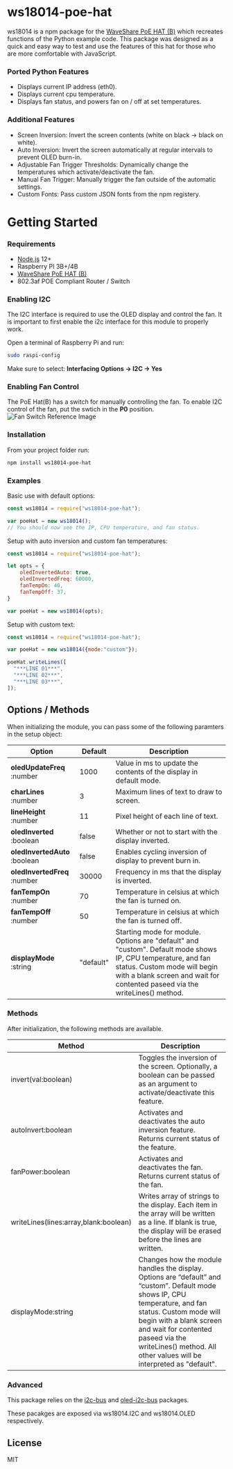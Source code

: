 # ws18014-poe-hat
ws18014 is a npm package for the [WaveShare PoE HAT (B)](https://www.waveshare.com/poe-hat-b.htm) which recreates functions of the Python example code. This package was designed as a quick and easy way to test and use the features of this hat for those who are more comfortable with JavaScript.

### Ported Python Features
- Displays current IP address (eth0).
- Displays current cpu temperature.
- Displays fan status, and powers fan on / off at set temperatures.

### Additional Features
- Screen Inversion: Invert the screen contents (white on black -> black on white).
- Auto Inversion: Invert the screen automatically at regular intervals to prevent OLED burn-in.
- Adjustable Fan Trigger Thresholds: Dynamically change the temperatures which activate/deactivate the fan.
- Manual Fan Trigger: Manually trigger the fan outside of the automatic settings.
- Custom Fonts: Pass custom JSON fonts from the npm registery.

# Getting Started

### Requirements
- [Node.js](https://nodejs.org/) 12+
- Raspberry PI 3B+/4B
- [WaveShare PoE HAT (B)](https://www.waveshare.com/poe-hat-b.htm)
- 802.3af POE Compliant Router / Switch

### Enabling I2C
The I2C interface is required to use the OLED display and control the fan. It is important to first enable the i2c interface for this module to properly work.

Open a terminal of Raspberry Pi and run:
```sh
sudo raspi-config
```
Make sure to select: **Interfacing Options -> I2C -> Yes**

### Enabling Fan Control
The PoE Hat(B) has a switch for manually controlling the fan. To enable I2C control of the fan, put the swtich in the **P0** position.
![Fan Switch Reference Image](https://www.waveshare.com/img/devkit/accBoard/PoE-HAT-B/PoE-HAT-B-details-9.jpg)
### Installation
From your project folder run:
```sh 
npm install ws18014-poe-hat
```

### Examples
Basic use with default options:
```javascript
const ws18014 = require("ws18014-poe-hat");

var poeHat = new ws18014();
// You should now see the IP, CPU temperature, and fan status.
```
Setup with auto inversion and custom fan temperatures:
```javascript
const ws18014 = require("ws18014-poe-hat");

let opts = {
    oledInvertedAuto: true,
    oledInvertedFreq: 60000,
    fanTempOn: 40,
    fanTempOff: 37,
}

var poeHat = new ws18014(opts);
```
Setup with custom text:
```javascript
const ws18014 = require("ws18014-poe-hat");

var poeHat = new ws18014({mode:"custom"});

poeHat.writeLines([
  "***LINE 01***",
  "***LINE 02***",
  "***LINE 03***",
]);
```

## Options / Methods

When initializing the module, you can pass some of the following paramters in the setup object:

| Option | Default | Description |
| ------ | ------ | ------ |
| **oledUpdateFreq** :number | 1000 | Value in ms to update the contents of the display in default mode. |
| **charLines** :number | 3 | Maximum lines of text to draw to screen. |
| **lineHeight** :number | 11 | Pixel height of each line of text. |
| **oledInverted** :boolean | false | Whether or not to start with the display inverted. |
| **oledInvertedAuto** :boolean | false | Enables cycling inversion of display to prevent burn in.  |
| **oledInvertedFreq** :number | 30000 | Frequency in ms that the display is inverted. |
| **fanTempOn** :number | 70 | Temperature in celsius at which the fan is turned on. |
| **fanTempOff** :number | 50 | Temperature in celsius at which the fan is turned off. |
| **displayMode** :string | "default" | Starting mode for module. Options are "default" and "custom". Default mode shows IP, CPU temperature, and fan status. Custom mode will begin with a blank screen and wait for contented paseed via the writeLines() method. |

### Methods
After initialization, the following methods are available.

| Method | Description |
| ------ | ------ |
| invert(val:boolean) | Toggles the inversion of the screen. Optionally, a boolean can be passed as an argument to activate/deactivate this feature. |
| autoInvert:boolean | Activates and deactivates the auto inversion feature. Returns current status of the feature. |
| fanPower:boolean | Activates and deactivates the fan. Returns current status of the fan. |
| writeLines(lines:array,blank:boolean) | Writes array of strings to the display. Each item in the array will be written as a line. If blank is true, the display will be erased before the lines are written. |
| displayMode:string | Changes how the module handles the display.  Options are “default” and “custom”. Default mode shows IP, CPU temperature, and fan status. Custom mode will begin with a blank screen and wait for contented paseed via the writeLines() method. All other values will be interpreted as "default".  |

### Advanced

This package relies on the [i2c-bus](https://www.npmjs.com/package/i2c-bus) and [oled-i2c-bus](https://www.npmjs.com/package/oled-i2c-bus) packages.

These pacakges are exposed via ws18014.I2C and ws18014.OLED respectively.

## License
MIT
